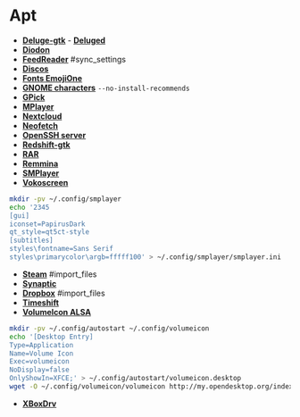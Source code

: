 # Apt 
 - [**Deluge-gtk**](http://apt.ubuntu.com/p/deluge-gtk) - [**Deluged**](https://apt.ubuntu.com/p/deluged)
 - [**Diodon**](http://apt.ubuntu.com/p/diodon)
 - [**FeedReader**](http://apt.ubuntu.com/p/feedreader) #sync_settings
 - [**Discos**](http://apt.ubuntu.com/p/gnome-disk-utility)
 - [**Fonts EmojiOne**](http://apt.ubuntu.com/p/fonts-emojione)
 - [**GNOME characters**](http://apt.ubuntu.com/p/gnome-characters) `--no-install-recommends`
 - [**GPick**](http://apt.ubuntu.com/p/gpick)
 - [**MPlayer**](http://apt.ubuntu.com/p/mplayer)
 - [**Nextcloud**](http://apt.ubuntu.com/p/nextcloud-desktop)
 - [**Neofetch**](http://apt.ubuntu.com/p/neofetch)
 - [**OpenSSH server**](http://apt.ubuntu.com/p/openssh-server)
 - [**Redshift-gtk**](http://apt.ubuntu.com/p/redshift-gtk)
 - [**RAR**](http://apt.ubuntu.com/p/rar)
 - [**Remmina**](http://apt.ubuntu.com/p/remmina)
 - [**SMPlayer**](http://apt.ubuntu.com/p/smplayer)
 - [**Vokoscreen**](http://apt.ubuntu.com/p/vokoscreen)
```bash
mkdir -pv ~/.config/smplayer
echo '2345 	
[gui]
iconset=PapirusDark
qt_style=qt5ct-style
[subtitles]
styles\fontname=Sans Serif
styles\primarycolor\argb=fffff100' > ~/.config/smplayer/smplayer.ini
```
 - [**Steam**](http://apt.ubuntu.com/p/steam-installer) #import_files
 - [**Synaptic**](http://apt.ubuntu.com/p/synaptic)
 - [**Dropbox**](http://apt.ubuntu.com/p/thunar-dropbox-plugin) #import_files
 - [**Timeshift**](http://apt.ubuntu.com/p/timeshift)
 - [**VolumeIcon ALSA**](http://apt.ubuntu.com/p/volumeicon-alsa)
```bash
mkdir -pv ~/.config/autostart ~/.config/volumeicon
echo '[Desktop Entry]
Type=Application
Name=Volume Icon
Exec=volumeicon
NoDisplay=false
OnlyShowIn=XFCE;' > ~/.config/autostart/volumeicon.desktop
wget -O ~/.config/volumeicon/volumeicon http://my.opendesktop.org/index.php/s/tw8kNw3pjdQbfwB/download #update-link
```
 - [**XBoxDrv**](http://apt.ubuntu.com/p/xboxdrv)